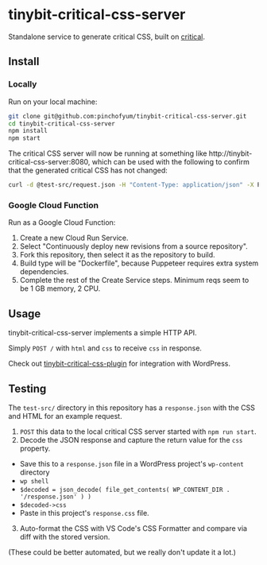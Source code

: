 tinybit-critical-css-server
===========================

Standalone service to generate critical CSS, built on [critical](https://github.com/addyosmani/critical).

## Install

### Locally

Run on your local machine:

```bash
git clone git@github.com:pinchofyum/tinybit-critical-css-server.git
cd tinybit-critical-css-server
npm install
npm start
```

The critical CSS server will now be running at something like http://tinybit-critical-css-server:8080, which can be used with the following to confirm that the generated critical CSS has not changed:

```bash
curl -d @test-src/request.json -H "Content-Type: application/json" -X POST http://tinybit-critical-css-server.test:8080 | jq -r '.css' > test-src/response.css && npm run test:fix
```

### Google Cloud Function

Run as a Google Cloud Function:

1. Create a new Cloud Run Service.
2. Select "Continuously deploy new revisions from a source repository".
3. Fork this repository, then select it as the repository to build.
4. Build type will be "Dockerfile", because Puppeteer requires extra system dependencies.
5. Complete the rest of the Create Service steps. Minimum reqs seem to be 1 GB memory, 2 CPU.

## Usage

tinybit-critical-css-server implements a simple HTTP API.

Simply `POST /` with `html` and `css` to receive `css` in response.

Check out [tinybit-critical-css-plugin](https://github.com/pinchofyum/tinybit-critical-css-plugin/) for integration with WordPress.

## Testing

The `test-src/` directory in this repository has a `response.json` with the CSS and HTML for an example request.

1. `POST` this data to the local critical CSS server started with `npm run start`.
2. Decode the JSON response and capture the return value for the `css` property.
  * Save this to a `response.json` file in a WordPress project's `wp-content` directory
  * `wp shell`
  * `$decoded = json_decode( file_get_contents( WP_CONTENT_DIR . '/response.json' ) )`
  * `$decoded->css`
  * Paste in this project's `response.css` file.
3. Auto-format the CSS with VS Code's CSS Formatter and compare via diff with the stored version.

(These could be better automated, but we really don't update it a lot.)
